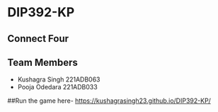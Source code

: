 # DIP392-KP


## Connect Four

## Team Members
- Kushagra Singh 221ADB063
- Pooja Odedara 221ADB033

##Run the game here- 
https://kushagrasingh23.github.io/DIP392-KP/
